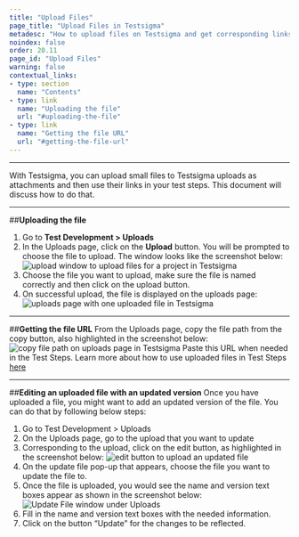 ```yaml
---
title: "Upload Files"
page_title: "Upload Files in Testsigma"
metadesc: "How to upload files on Testsigma and get corresponding links to use while creating test steps"
noindex: false
order: 20.11
page_id: "Upload Files"
warning: false
contextual_links:
- type: section
  name: "Contents"
- type: link
  name: "Uploading the file"
  url: "#uploading-the-file"
- type: link
  name: "Getting the file URL"
  url: "#getting-the-file-url" 
---
```


---

With Testsigma, you can upload small files to Testsigma uploads as attachments and then use their links in your test steps. This document will discuss how to do that.

---
##**Uploading the file**
1. Go to **Test Development > Uploads**
2. In the Uploads page, click on the **Upload** button. You will be prompted to choose the file to upload. The window looks like the screenshot below:
![upload window to upload files for a project in Testsigma](https://docs.testsigma.com/images/upload-files/upload-window-upload-files-testsigma.png)
3. Choose the file you want to upload, make sure the file is named correctly and then click on the upload button. 
4. On successful upload, the file is displayed on the uploads page:
![uploads page with one uploaded file in Testsigma](https://s3.amazonaws.com/static-docs.testsigma.com/new_images/uploads/upload-files/uploads-page-one-uploaded-testsigma.png)

---
##**Getting the file URL**
From the Uploads page, copy the file path from the copy button, also highlighted in the screenshot below:
![copy file path on uploads page in Testsigma](https://docs.testsigma.com/images/upload-files/copy-file-path-uploads-page--testsigma.png)
Paste this URL when needed in the Test Steps. 
Learn more about how to use uploaded files in Test Steps [here](https://testsigma.com/tutorials/test-cases/web-apps/automate-upload-buttons/)

---
##**Editing an uploaded file with an updated version**
Once you have uploaded a file, you might want to add an updated version of the file. You can do that by following below steps:
1. Go to Test Development > Uploads
2. On the Uploads page, go to the upload that you want to update
3. Corresponding to the upload, click on the edit button, as highlighted in the screenshot below:
![edit button to upload an updated file](https://s3.amazonaws.com/static-docs.testsigma.com/new_images/uploads/upload-files/edit-button-upload-updated-file.png)
4. On the update file pop-up that appears, choose the file you want to update the file to. 
5. Once the file is uploaded, you would see the name and version text boxes appear as shown in the screenshot below:
![Update File window under Uploads](https://s3.amazonaws.com/static-docs.testsigma.com/new_images/uploads/upload-files/uploads-updated-file-window.png)
6. Fill in the name and version text boxes with the needed information.
7. Click on the button “Update” for the changes to be reflected.



